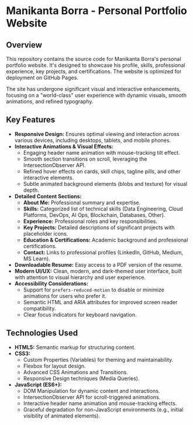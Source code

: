 # Manikanta Borra - Personal Portfolio Website

## Overview

This repository contains the source code for Manikanta Borra's personal portfolio website. It's designed to showcase his profile, skills, professional experience, key projects, and certifications. The website is optimized for deployment on GitHub Pages.

The site has undergone significant visual and interactive enhancements, focusing on a "world-class" user experience with dynamic visuals, smooth animations, and refined typography.

## Key Features

*   **Responsive Design:** Ensures optimal viewing and interaction across various devices, including desktops, tablets, and mobile phones.
*   **Interactive Animations & Visual Effects:**
    *   Engaging header name animation with mouse-tracking tilt effect.
    *   Smooth section transitions on scroll, leveraging the IntersectionObserver API.
    *   Refined hover effects on cards, skill chips, tagline pills, and other interactive elements.
    *   Subtle animated background elements (blobs and texture) for visual depth.
*   **Detailed Content Sections:**
    *   **About Me:** Professional summary and expertise.
    *   **Skills:** Categorized list of technical skills (Data Engineering, Cloud Platforms, DevOps, AI Ops, Blockchain, Databases, Other).
    *   **Experience:** Professional roles and key responsibilities.
    *   **Key Projects:** Detailed descriptions of significant projects with placeholder icons.
    *   **Education & Certifications:** Academic background and professional certifications.
    *   **Contact:** Links to professional profiles (LinkedIn, GitHub, Medium, MS Learn).
*   **Downloadable Resume:** Easy access to a PDF version of the resume.
*   **Modern UI/UX:** Clean, modern, and dark-themed user interface, built with attention to visual hierarchy and user experience.
*   **Accessibility Considerations:**
    *   Support for `prefers-reduced-motion` to disable or minimize animations for users who prefer it.
    *   Semantic HTML and ARIA attributes for improved screen reader compatibility.
    *   Clear focus indicators for keyboard navigation.

## Technologies Used

*   **HTML5:** Semantic markup for structuring content.
*   **CSS3:**
    *   Custom Properties (Variables) for theming and maintainability.
    *   Flexbox for layout design.
    *   Advanced CSS Animations and Transitions.
    *   Responsive Design techniques (Media Queries).
*   **JavaScript (ES6+):**
    *   DOM Manipulation for dynamic content and interactions.
    *   IntersectionObserver API for scroll-triggered animations.
    *   Interactive header name animation and mouse-tracking effects.
    *   Graceful degradation for non-JavaScript environments (e.g., initial visibility of animated elements).
